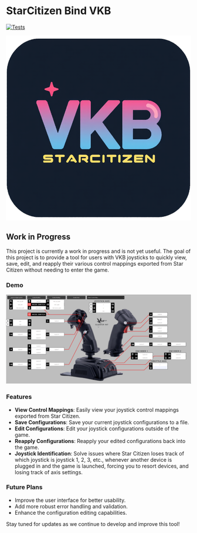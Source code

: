 # StarCitizen Bind VKB

[![Tests](https://github.com/TheCodingLand/StarCitizenBindVkb/actions/workflows/test.yml/badge.svg?style=flat-square)](https://github.com/TheCodingLand/StarCitizenBindVkb/actions/workflows/test.yml)

![logo](app/data/images/app_icon.png)

## Work in Progress

This project is currently a work in progress and is not yet useful. The goal of this project is to provide a tool for users with VKB joysticks to quickly view, save, edit, and reapply their various control mappings exported from Star Citizen without needing to enter the game.

### Demo

![Demo](wip.gif)

### Features

- **View Control Mappings**: Easily view your joystick control mappings exported from Star Citizen.
- **Save Configurations**: Save your current joystick configurations to a file.
- **Edit Configurations**: Edit your joystick configurations outside of the game.
- **Reapply Configurations**: Reapply your edited configurations back into the game.
- **Joystick Identification**: Solve issues where Star Citizen loses track of which joystick is joystick 1, 2, 3, etc., whenever another device is plugged in and the game is launched,  forcing you to resort devices, and losing track of axis settings.

### Future Plans

- Improve the user interface for better usability.
- Add more robust error handling and validation.
- Enhance the configuration editing capabilities.

Stay tuned for updates as we continue to develop and improve this tool!
